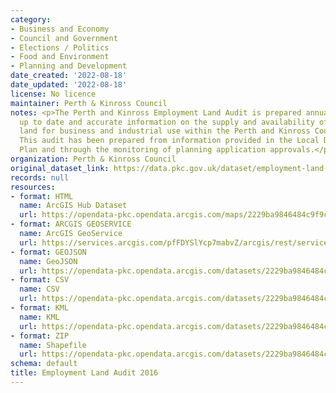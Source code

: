 ```yaml
---
category:
- Business and Economy
- Council and Government
- Elections / Politics
- Food and Environment
- Planning and Development
date_created: '2022-08-18'
date_updated: '2022-08-18'
license: No licence
maintainer: Perth & Kinross Council
notes: <p>The Perth and Kinross Employment Land Audit is prepared annually to provide
  up to date and accurate information on the supply and availability of employment
  land for business and industrial use within the Perth and Kinross Council area.
  This audit has been prepared from information provided in the Local Development
  Plan and through the monitoring of planning application approvals.</p>
organization: Perth & Kinross Council
original_dataset_link: https://data.pkc.gov.uk/dataset/employment-land-audit-2016
records: null
resources:
- format: HTML
  name: ArcGIS Hub Dataset
  url: https://opendata-pkc.opendata.arcgis.com/maps/2229ba9846484c9f9c29529fb75acd8f_0
- format: ARCGIS GEOSERVICE
  name: ArcGIS GeoService
  url: https://services.arcgis.com/pfFDYSlYcp7mabvZ/arcgis/rest/services/Employment_Land_Audit_2016/FeatureServer/0
- format: GEOJSON
  name: GeoJSON
  url: https://opendata-pkc.opendata.arcgis.com/datasets/2229ba9846484c9f9c29529fb75acd8f_0.geojson?outSR=%7B%22latestWkid%22%3A27700%2C%22wkid%22%3A27700%7D
- format: CSV
  name: CSV
  url: https://opendata-pkc.opendata.arcgis.com/datasets/2229ba9846484c9f9c29529fb75acd8f_0.csv?outSR=%7B%22latestWkid%22%3A27700%2C%22wkid%22%3A27700%7D
- format: KML
  name: KML
  url: https://opendata-pkc.opendata.arcgis.com/datasets/2229ba9846484c9f9c29529fb75acd8f_0.kml?outSR=%7B%22latestWkid%22%3A27700%2C%22wkid%22%3A27700%7D
- format: ZIP
  name: Shapefile
  url: https://opendata-pkc.opendata.arcgis.com/datasets/2229ba9846484c9f9c29529fb75acd8f_0.zip?outSR=%7B%22latestWkid%22%3A27700%2C%22wkid%22%3A27700%7D
schema: default
title: Employment Land Audit 2016
---
```

